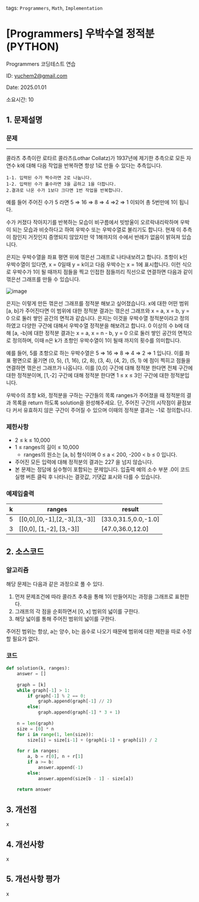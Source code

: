 tags: `Programmers`, `Math`, `Implementation`
# [Programmers] 우박수열 정적분 (PYTHON)
Programmers 코딩테스트 연습

ID: yuchem2@gmail.com

Date: 2025.01.01

소요시간: 10

## 1. 문제설명

### 문제
---
콜라츠 추측이란 로타르 콜라츠(Lothar Collatz)가 1937년에 제기한 추측으로 모든 자연수 k에 대해 다음 작업을 반복하면 항상 1로 만들 수 있다는 추측입니다.

```
1-1. 입력된 수가 짝수라면 2로 나눕니다.
1-2. 입력된 수가 홀수라면 3을 곱하고 1을 더합니다.
2.결과로 나온 수가 1보다 크다면 1번 작업을 반복합니다.
```

예를 들어 주어진 수가 5 라면 5 ⇒ 16 ⇒ 8 ⇒ 4 ⇒2 ⇒ 1 이되어 총 5번만에 1이 됩니다.

수가 커졌다 작아지기를 반복하는 모습이 비구름에서 빗방울이 오르락내리락하며 우박이 되는 모습과 비슷하다고 하여 우박수 또는 우박수열로 불리기도 합니다. 현재 이 추측이 참인지 거짓인지 증명되지 않았지만 약 1해까지의 수에서 반례가 없음이 밝혀져 있습니다.

은지는 우박수열을 좌표 평면 위에 꺾은선 그래프로 나타내보려고 합니다. 초항이 k인 우박수열이 있다면, x = 0일때 y = k이고 다음 우박수는 x = 1에 표시합니다. 이런 식으로 우박수가 1이 될 때까지 점들을 찍고 인접한 점들끼리 직선으로 연결하면 다음과 같이 꺾은선 그래프를 만들 수 있습니다.

![image](https://github.com/user-attachments/assets/29d7e5b5-6038-4415-8fe4-ef7b6744cdbe)


은지는 이렇게 만든 꺾은선 그래프를 정적분 해보고 싶어졌습니다. x에 대한 어떤 범위 [a, b]가 주어진다면 이 범위에 대한 정적분 결과는 꺾은선 그래프와 x = a, x = b, y = 0 으로 둘러 쌓인 공간의 면적과 같습니다. 은지는 이것을 우박수열 정적분이라고 정의하였고 다양한 구간에 대해서 우박수열 정적분을 해보려고 합니다. 0 이상의 수 b에 대해 [a, -b]에 대한 정적분 결과는 x = a, x = n - b, y = 0 으로 둘러 쌓인 공간의 면적으로 정의하며, 이때 n은 k가 초항인 우박수열이 1이 될때 까지의 횟수를 의미합니다.

예를 들어, 5를 초항으로 하는 우박수열은 5 ⇒ 16 ⇒ 8 ⇒ 4 ⇒ 2 ⇒ 1 입니다. 이를 좌표 평면으로 옮기면 (0, 5), (1, 16), (2, 8), (3, 4), (4, 2), (5, 1) 에 점이 찍히고 점들을 연결하면 꺾은선 그래프가 나옵니다. 이를 [0,0] 구간에 대해 정적분 한다면 전체 구간에 대한 정적분이며, [1,-2] 구간에 대해 정적분 한다면 1 ≤ x ≤ 3인 구간에 대한 정적분입니다.

우박수의 초항 k와, 정적분을 구하는 구간들의 목록 ranges가 주어졌을 때 정적분의 결과 목록을 return 하도록 solution을 완성해주세요. 단, 주어진 구간의 시작점이 끝점보다 커서 유효하지 않은 구간이 주어질 수 있으며 이때의 정적분 결과는 -1로 정의합니다.

### 제한사항
+ 2 ≤ k ≤ 10,000
+ 1 ≤ ranges의 길이 ≤ 10,000
  + ranges의 원소는 [a, b] 형식이며 0 ≤ a < 200, -200 < b ≤ 0 입니다.
+ 주어진 모든 입력에 대해 정적분의 결과는 227 을 넘지 않습니다.
+ 본 문제는 정답에 실수형이 포함되는 문제입니다. 입출력 예의 소수 부분 .0이 코드 실행 버튼 클릭 후 나타나는 결괏값, 기댓값 표시와 다를 수 있습니다.

### 예제입출력

| k             | ranges                       | result                |
|---------------|------------------------------|-----------------------|
| 5             | [[0,0],[0,-1],[2,-3],[3,-3]] | [33.0,31.5,0.0,-1.0]  |
| 3             | [[0,0], [1,-2], [3,-3]]      | [47.0,36.0,12.0]      |


## 2. 소스코드

### 알고리즘
해당 문제는 다음과 같은 과정으로 풀 수 있다.

1. 먼저 문제조건에 따라 콜라츠 추축을 통해 1이 만들어지는 과정을 그래프로 표현한다.
2. 그래프의 각 점을 순회하면서 [0, x] 범위의 넓이를 구한다.
3. 해당 넓이를 통해 주어진 범위의 넓이를 구한다.

주어진 범위는 항상, a는 양수, b는 음수로 나오기 때문에 범위에 대한 제한을 따로 수정할 필요가 없다.

### 코드
```python
def solution(k, ranges):
    answer = []
    
    graph = [k]
    while graph[-1] > 1:
        if graph[-1] % 2 == 0:
            graph.append(graph[-1] // 2)
        else:
            graph.append(graph[-1] * 3 + 1)
    
    n = len(graph)
    size = [0] * n
    for i in range(1, len(size)):
        size[i] = size[i-1] + (graph[i-1] + graph[i]) / 2
    
    for r in ranges:
        a, b = r[0], n + r[1]
        if a >= b:
            answer.append(-1)
        else:
            answer.append(size[b - 1] - size[a])
    
    return answer
```
## 3. 개선점
x
## 4. 개선사항
x
## 5. 개선사항 평가
x
